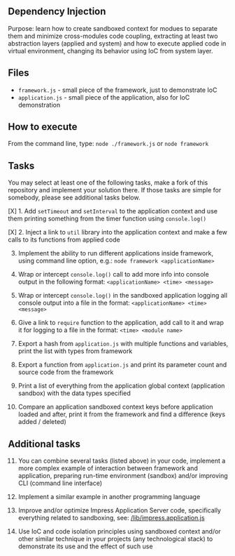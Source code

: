 ## Dependency Injection

Purpose: learn how to create sandboxed context for modues to separate them and
minimize cross-modules code coupling, extracting at least two abstraction layers
(applied and system) and how to execute applied code in virtual environment,
changing its behavior using IoC from system layer.

## Files

- `framework.js` - small piece of the framework, just to demonstrate IoC
- `application.js` - small piece of the application, also for IoC demonstration

## How to execute

From the command line, type: `node ./framework.js` or `node framework`

## Tasks

You may select at least one of the following tasks, make a fork of this
repository and implement your solution there. If those tasks are simple
for somebody, please see additional tasks below.

[X] 1. Add `setTimeout` and `setInterval` to the application context and use them
printing something from the timer function using `console.log()`

[X] 2. Inject a link to `util` library into the application context and make a few
calls to its functions from applied code

3. Implement the ability to run different applications inside framework, using
   command line option, e.g.: `node framework <applicationName>`

4. Wrap or intercept `console.log()` call to add more info into console output
   in the following format: `<applicationName> <time> <message>`

5. Wrap or intercept `console.log()` in the sandboxed application logging all
   console output into a file in the format: `<applicationName> <time> <message>`

6. Give a link to `require` function to the application, add call to it and
   wrap it for logging to a file in the format: `<time> <module name>`

7. Export a hash from `application.js` with multiple functions and variables,
   print the list with types from framework

8. Export a function from `application.js` and print its parameter count and
   source code from the framework

9. Print a list of everything from the application global context (application
   sandbox) with the data types specified

10. Compare an application sandboxed context keys before application loaded and
    after, print it from the framework and find a difference (keys added / deleted)

## Additional tasks

11. You can combine several tasks (listed above) in your code, implement a more
    complex example of interaction between framework and application, preparing
    run-time environment (sandbox) and/or improving CLI (command line interface)

12. Implement a similar example in another programming language

13. Improve and/or optimize Impress Application Server code, specifically
    everything related to sandboxing, see:
    [/lib/impress.application.js](https://github.com/tshemsedinov/impress/blob/master/lib/impress.application.js)

14. Use IoC and code isolation principles using sandboxed context and/or other
    similar technique in your projects (any technological stack) to demonstrate its
    use and the effect of such use
